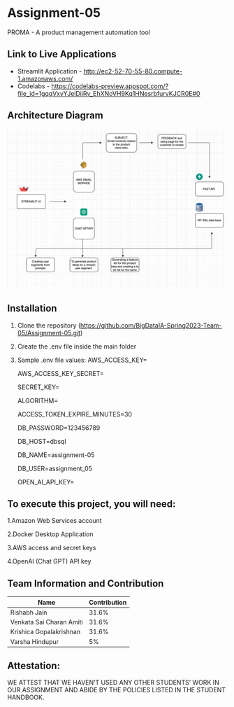 # Assignment-05
PROMA - A product management automation tool

## Link to Live Applications 
- Streamlit Application - http://ec2-52-70-55-80.compute-1.amazonaws.com/
- Codelabs - https://codelabs-preview.appspot.com/?file_id=1gqqVxyYJelDiiRv_EhXNoVH9Kq1HNesrbfurvKJCR0E#0

## Architecture Diagram
<img src="https://github.com/BigDataIA-Spring2023-Team-05/Assignment-05/blob/main/arch_diagram.jpeg" />
 
## Installation
1. Clone the repository (https://github.com/BigDataIA-Spring2023-Team-05/Assignment-05.git)
2. Create the .env file inside the main folder 
3. Sample .env file values:
    AWS_ACCESS_KEY=
    
    AWS_ACCESS_KEY_SECRET=
    
    SECRET_KEY=
    
    ALGORITHM=
    
    ACCESS_TOKEN_EXPIRE_MINUTES=30
    
    DB_PASSWORD=123456789
    
    DB_HOST=dbsql
    
    DB_NAME=assignment-05
    
    DB_USER=assignment_05
    
    OPEN_AI_API_KEY=

## To execute this project, you will need:

1.Amazon Web Services account

2.Docker Desktop Application

3.AWS access and secret keys

4.OpenAI (Chat GPT) API key


## Team Information and Contribution 

Name | Contribution 
--- | --- |
Rishabh Jain | 31.6% 
Venkata Sai Charan Amiti | 31.6% 
Krishica Gopalakrishnan | 31.6% 
Varsha Hindupur | 5% 

## Attestation:
WE ATTEST THAT WE HAVEN’T USED ANY OTHER STUDENTS’ WORK IN OUR ASSIGNMENT AND ABIDE BY THE POLICIES LISTED IN THE STUDENT HANDBOOK.
